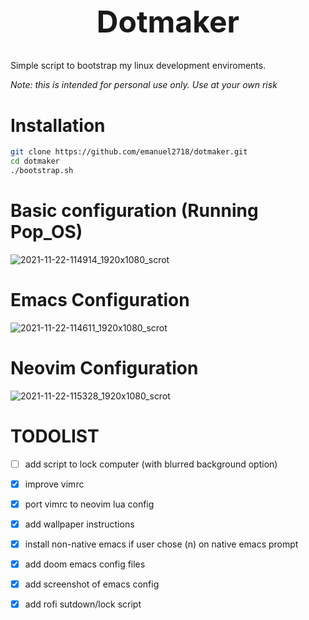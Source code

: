 <h1 align="center" style="font-size: 3rem;">
Dotmaker
</h1>

Simple script to bootstrap my linux development enviroments.

*Note: this is intended for personal use only. Use at your own risk*

# Installation

```sh
git clone https://github.com/emanuel2718/dotmaker.git
cd dotmaker
./bootstrap.sh
```

# Basic configuration (Running Pop_OS)

![2021-11-22-114914_1920x1080_scrot](https://user-images.githubusercontent.com/55965894/142892224-fff727cd-807a-42e0-82b2-75f2e6289eed.png)


# Emacs Configuration

![2021-11-22-114611_1920x1080_scrot](https://user-images.githubusercontent.com/55965894/142891871-0f7b18c2-9d2b-43a7-a64b-08d3a48132eb.png)


# Neovim Configuration

![2021-11-22-115328_1920x1080_scrot](https://user-images.githubusercontent.com/55965894/142892930-8eb060ee-25f9-408e-8eaf-61707ba4a54e.png)



# TODOLIST

- [ ] add script to lock computer (with blurred background option)
- [x] improve vimrc
- [x] port vimrc to neovim lua config
- [x] add wallpaper instructions
- [x] install non-native emacs if user chose (n) on native emacs prompt
- [x] add doom emacs config files
- [x] add screenshot of emacs config
- [x] add rofi sutdown/lock script

